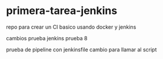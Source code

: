 # primera-tarea-jenkins
repo para crear un CI basico usando docker y jenkins

cambios prueba jenkins prueba 8


prueba de pipeline con jenkinsfile
cambio para llamar al script
